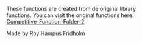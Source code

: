 
These  functions  are  created  from  de  original  library  
functions. You  can  visit  the  original  functions  here:  
[Competitive-Function-Folder-2](https://github.com/H4PE0N/Competitive-Programming/tree/master/Competitive-Program-Folder/Competitive-Functions-Folder-2)

Made by Roy Hampus Fridholm
